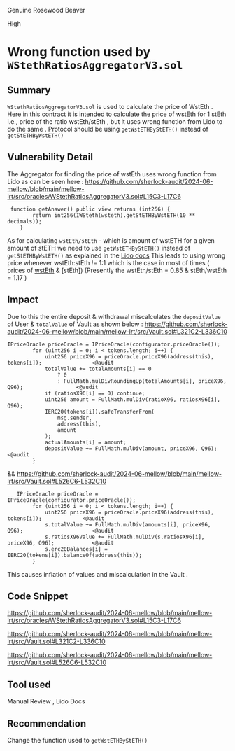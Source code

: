Genuine Rosewood Beaver

High

# Wrong function used by `WStethRatiosAggregatorV3.sol`

## Summary
`WStethRatiosAggregatorV3.sol` is used to calculate the price of WstEth . Here in this contract it is intended to calculate the price of wstEth for 1 stEth i.e., price of the ratio wstEth/stEth , but it uses wrong function from Lido to do the same . Protocol should be using `getWstETHByStETH()` instead of `getStETHByWstETH()`
## Vulnerability Detail
The Aggregator for finding the price of wstEth uses wrong function from Lido as can be seen here : 
https://github.com/sherlock-audit/2024-06-mellow/blob/main/mellow-lrt/src/oracles/WStethRatiosAggregatorV3.sol#L15C3-L17C6
```solidity
 function getAnswer() public view returns (int256) {
        return int256(IWSteth(wsteth).getStETHByWstETH(10 ** decimals));
    }
```
As for calculating `wstEth/stEth` -  which is amount of wstETH for a given amount of stETH we need to use `getWstETHByStETH()` instead of `getStETHByWstETH()` as explained in the [Lido docs](https://docs.lido.fi/contracts/wsteth#getwstethbysteth)
This leads to using wrong price whenever wstEth:stEth != 1:1 which is the case in most of times ( prices of [wstEth]() & [stEth]) (Presently the wstEth/stEth = 0.85 & stEth/wstEth = 1.17 )

## Impact
Due to this the entire deposit & withdrawal miscalculates the `depositValue` of User & `totalValue` of Vault as shown below : 
https://github.com/sherlock-audit/2024-06-mellow/blob/main/mellow-lrt/src/Vault.sol#L321C2-L336C10
```solidity
IPriceOracle priceOracle = IPriceOracle(configurator.priceOracle());
        for (uint256 i = 0; i < tokens.length; i++) {
            uint256 priceX96 = priceOracle.priceX96(address(this), tokens[i]);                <@audit
            totalValue += totalAmounts[i] == 0
                ? 0
                : FullMath.mulDivRoundingUp(totalAmounts[i], priceX96, Q96);                 <@audit
            if (ratiosX96[i] == 0) continue;
            uint256 amount = FullMath.mulDiv(ratioX96, ratiosX96[i], Q96);
            IERC20(tokens[i]).safeTransferFrom(
                msg.sender,
                address(this),
                amount
            );
            actualAmounts[i] = amount;
            depositValue += FullMath.mulDiv(amount, priceX96, Q96);                             <@audit
        }
```
&& 
https://github.com/sherlock-audit/2024-06-mellow/blob/main/mellow-lrt/src/Vault.sol#L526C6-L532C10
```solidity
   IPriceOracle priceOracle = IPriceOracle(configurator.priceOracle());
        for (uint256 i = 0; i < tokens.length; i++) {
            uint256 priceX96 = priceOracle.priceX96(address(this), tokens[i]);             <@audit
            s.totalValue += FullMath.mulDiv(amounts[i], priceX96, Q96);                      <@audit
            s.ratiosX96Value += FullMath.mulDiv(s.ratiosX96[i], priceX96, Q96);            <@audit
            s.erc20Balances[i] = IERC20(tokens[i]).balanceOf(address(this));
        }
```
This causes inflation of values and miscalculation in the Vault . 
## Code Snippet
https://github.com/sherlock-audit/2024-06-mellow/blob/main/mellow-lrt/src/oracles/WStethRatiosAggregatorV3.sol#L15C3-L17C6

https://github.com/sherlock-audit/2024-06-mellow/blob/main/mellow-lrt/src/Vault.sol#L321C2-L336C10

https://github.com/sherlock-audit/2024-06-mellow/blob/main/mellow-lrt/src/Vault.sol#L526C6-L532C10


## Tool used

Manual Review , Lido Docs

## Recommendation
Change the function used to `getWstETHByStETH()`